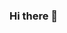 ### Hi there 👋

<!--
**RKRitik/RKRitik** is a ✨ _special_ ✨ repository because its `README.md` (this file) appears on your GitHub profile.

Here are some ideas to get you started:
I am [Ritik Khatri](https://github.com/RKRitik) , 3rd Year B.Tech Computer Science student of VIT Vellore.

- 🔭 I’m currently working on ...
- 🌱 I’m currently learning ...
- 👯 I’m looking to collaborate on ...
- 🤔 I’m looking for help with ...
- 💬 Ask me about ...
- 📫 How to reach me: ...
- 😄 Pronouns: ...
- ⚡ Fun fact: ...
-->
